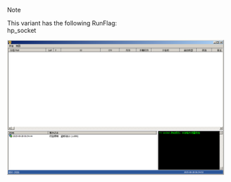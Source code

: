 > [!NOTE]  
> This variant has the following RunFlag:  
> hp_socket    
  
![Screenshot](https://raw.githubusercontent.com/Cryakl/Ultimate-RAT-Collection/refs/heads/main/Gh0stCringe/HpLoader/Screenshot.png)

